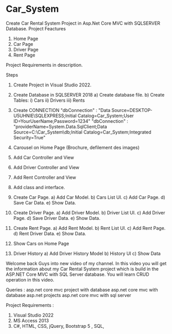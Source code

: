 # Car_System
Create Car Rental System Project in Asp.Net Core MVC with SQLSERVER Database.
Project Feactures
1) Home Page
2) Car Page
3) Driver Page
4) Rent Page

Project Requirements in description.

Steps

1) Create Project in Visual Studio 2022.
2) Create Database in SQLSERVER 2018
	a) Create database file.
	b) Create Tables:
		i) Cars
	       ii) Drivers
	      iii) Rents
3) Create CONNECTION
"dbConnection" : "Data Source=DESKTOP-U5UHNIE\SQLEXPRESS;Initial Catalog=Car_System;User ID=YourUserName;Password=1234"
"dbConnection" : "providerName=System.Data.SqlClient;Data Source=C:\Car_System\db;Initial Catalog=Car_System;Integrated Security=True"

4) Carousel on Home Page (Brochure, defilement des images)

5) Add Car Controller and View

6) Add Driver Controller and View

7) Add Rent Controller and View

8) Add class and interface.

9) Create Car Page.
	a) Add Car Model.
	b) Cars List UI.
	c) Add Car Page.
	d) Save Car Data.
	e) Show Data.

10) Create Driver Page.
	a) Add Driver Model.
	b) Driver List UI.
	c) Add Driver Page.
	d) Save Driver Data.
	e) Show Data.

11) Create Rent Page.
	a) Add Rent Model.
	b) Rent List UI.
	c) Add Rent Page.
	d) Rent Driver Data.
	e) Show Data.

12) Show Cars on Home Page

13) Driver History
	a) Add Driver History Model
	b) History UI
	c) Show Data


Welcome back Guys into new video of my channel.
In this video you will get the information about my Car Rental System project which is build in the ASP.NET Core MVC with SQL Server database. You will learn CRUD operation in this video.

Queries :
asp.net core mvc project with database
asp.net core mvc with database
asp.net projects
asp.net core mvc with sql server

Project Requirements :
1) Visual Studio 2022
2) MS Access  2013
3) C#, HTML, CSS, jQuery, Bootstrap 5 , SQL, 
